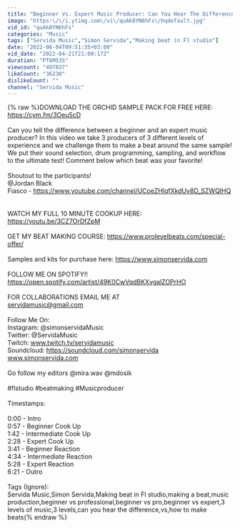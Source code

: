 ```yaml
---
title: "Beginner Vs. Expert Music Producer: Can You Hear The Difference?"
image: "https:\/\/i.ytimg.com\/vi\/quAk8YN6hFs\/hqdefault.jpg"
vid_id: "quAk8YN6hFs"
categories: "Music"
tags: ["Servida Music","Simon Servida","Making beat in Fl studio"]
date: "2022-06-04T09:51:35+03:00"
vid_date: "2022-04-21T21:00:17Z"
duration: "PT6M53S"
viewcount: "497837"
likeCount: "36230"
dislikeCount: ""
channel: "Servida Music"
---
```

{% raw %}DOWNLOAD THE ORCHID SAMPLE PACK FOR FREE HERE:<br /><a rel="nofollow" target="blank" href="https://cym.fm/3Oeu5cD">https://cym.fm/3Oeu5cD</a><br /><br />Can you tell the difference between a beginner and an expert music producer? In this video we take 3 producers of 3 different levels of experience and we challenge them to make a beat around the same sample! We put their sound selection, drum programming, sampling, and workflow to the ultimate test! Comment below which beat was your favorite!<br /><br />Shoutout to the participants!<br />@Jordan Black<br />​Fiasco - <a rel="nofollow" target="blank" href="https://www.youtube.com/channel/UCoeZHlqfXkdUv8D_SZWQIHQ">https://www.youtube.com/channel/UCoeZHlqfXkdUv8D_SZWQIHQ</a><br /><br /><br />WATCH MY FULL 10 MINUTE COOKUP HERE:<br /><a rel="nofollow" target="blank" href="https://youtu.be/3CZ7OrDfZpM">https://youtu.be/3CZ7OrDfZpM</a><br /><br />GET MY BEAT MAKING COURSE: <a rel="nofollow" target="blank" href="https://www.prolevelbeats.com/special-offer/">https://www.prolevelbeats.com/special-offer/</a><br /><br />Samples and kits for purchase here: <a rel="nofollow" target="blank" href="https://www.simonservida.com">https://www.simonservida.com</a><br /><br />FOLLOW ME ON SPOTIFY!!<br /><a rel="nofollow" target="blank" href="https://open.spotify.com/artist/49K0CwVqdBKXvgalZOPrHO">https://open.spotify.com/artist/49K0CwVqdBKXvgalZOPrHO</a><br /><br />FOR COLLABORATIONS  EMAIL ME AT<br />servidamusic@gmail.com<br /><br />Follow Me On:<br />Instagram: @simonservidaMusic<br />Twitter: @ServidaMusic<br />Twitch: www.twitch.tv/servidamusic<br />Soundcloud: <a rel="nofollow" target="blank" href="https://soundcloud.com/simonservida">https://soundcloud.com/simonservida</a><br />www.simonservida.com<br /><br />Go follow my editors @mira.wav @mdosik <br /><br />#flstudio #beatmaking #Musicproducer<br /><br />Timestamps:<br /><br />0:00 - Intro<br />0:57 - Beginner Cook Up<br />1:42 - Intermediate Cook Up<br />2:28 - Expert Cook Up<br />3:41 - Beginner Reaction<br />4:34 - Intermediate Reaction<br />5:28 - Expert Reaction<br />6:21 - Outro<br /><br />Tags (Ignore):<br />Servida Music,Simon Servida,Making beat in Fl studio,making a beat,music production,beginner vs professional,beginner vs pro,beginner vs expert,3 levels of music,3 levels,can you hear the difference,vs,how to make beats{% endraw %}
